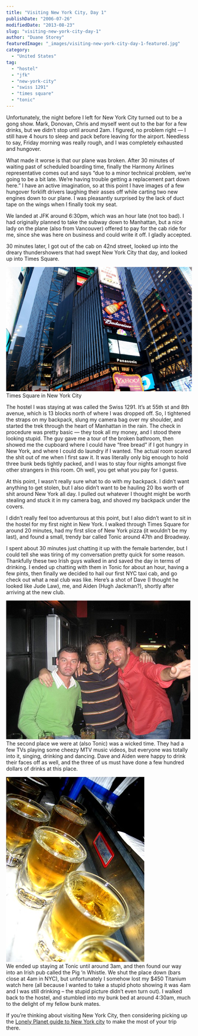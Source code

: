 ```yaml
---
title: "Visiting New York City, Day 1"
publishDate: "2006-07-26"
modifiedDate: "2013-08-23"
slug: "visiting-new-york-city-day-1"
author: "Duane Storey"
featuredImage: "_images/visiting-new-york-city-day-1-featured.jpg"
category:
  - "United States"
tag:
  - "hostel"
  - "jfk"
  - "new-york-city"
  - "swiss 1291"
  - "times square"
  - "tonic"
---
```


Unfortunately, the night before I left for New York City turned out to be a gong show. Mark, Donovan, Chris and myself went out to the bar for a few drinks, but we didn’t stop until around 2am. I figured, no problem right — I still have 4 hours to sleep and pack before leaving for the airport. Needless to say, Friday morning was really rough, and I was completely exhausted and hungover.

What made it worse is that our plane was broken. After 30 minutes of waiting past of scheduled boarding time, finally the Harmony Airlines representative comes out and says “due to a minor technical problem, we’re going to be a bit late. We’re having trouble getting a replacement part down here.” I have an active imagination, so at this point I have images of a few hungover forklift drivers laughing their asses off while carting two new engines down to our plane. I was pleasantly surprised by the lack of duct tape on the wings when I finally took my seat.

We landed at JFK around 6:30pm, which was an hour late (not too bad). I had originally planned to take the subway down to Manhattan, but a nice lady on the plane (also from Vancouver) offered to pay for the cab ride for me, since she was here on business and could write it off. I gladly accepted.

30 minutes later, I got out of the cab on 42nd street, looked up into the dreary thundershowers that had swept New York City that day, and looked up into Times Square.

[![Times Square in New York City](_images/visiting-new-york-city-day-1-1.jpg)](http://www.migratorynerd.com/wordpress/wp-content/uploads/2006/07/times-square-new-york-city.jpg)Times Square in New York City



The hostel I was staying at was called the Swiss 1291. It’s at 55th st and 8th avenue, which is 13 blocks north of where I was dropped off. So, I tightened the straps on my backpack, slung my camera bag over my shoulder, and started the trek through the heart of Manhattan in the rain. The check in procedure was pretty basic — they took all my money, and I stood there looking stupid. The guy gave me a tour of the broken bathroom, then showed me the cupboard where I could have “free bread” if I got hungry in New York, and where I could do laundry if I wanted. The actual room scared the shit out of me when I first saw it. It was literally only big enough to hold three bunk beds tightly packed, and I was to stay four nights amongst five other strangers in this room. Oh well, you get what you pay for I guess.

At this point, I wasn’t really sure what to do with my backpack. I didn’t want anything to get stolen, but I also didn’t want to be hauling 20 lbs worth of shit around New York all day. I pulled out whatever I thought might be worth stealing and stuck it in my camera bag, and shoved my backpack under the covers.

I didn’t really feel too adventurous at this point, but I also didn’t want to sit in the hostel for my first night in New York. I walked through Times Square for around 20 minutes, had my first slice of New York pizza (it wouldn’t be my last), and found a small, trendy bar called Tonic around 47th and Broadway.

I spent about 30 minutes just chatting it up with the female bartender, but I could tell she was tiring of my conversation pretty quick for some reason. Thankfully these two Irish guys walked in and saved the day in terms of drinking. I ended up chatting with them in Tonic for about an hour, having a few pints, then finally we decided to hail our first NYC taxi cab, and go check out what a real club was like. Here’s a shot of Dave (I thought he looked like Jude Law), me, and Aiden (Hugh Jackman?), shortly after arriving at the new club.

  
[![](_images/visiting-new-york-city-day-1-2.jpg)](http://www.flickr.com/photos/duanestorey/198462938/)  
The second place we were at (also Tonic) was a wicked time. They had a few TVs playing some cheezy MTV music videos, but everyone was totally into it, singing, drinking and dancing. Dave and Aiden were happy to drink their faces off as well, and the three of us must have done a few hundred dollars of drinks at this place.

  
[![NewYorkLittleCamera 009](_images/visiting-new-york-city-day-1-3.jpg)](http://www.flickr.com/photos/duanestorey/198466959/)  
We ended up staying at Tonic until around 3am, and then found our way into an Irish pub called the Pig ‘n Whistle. We shut the place down (bars close at 4am in NYC), but unfortunately I somehow lost my $450 Titanium watch here (all because I wanted to take a stupid photo showing it was 4am and I was still drinking – the stupid picture didn’t even turn out). I walked back to the hostel, and stumbled into my bunk bed at around 4:30am, much to the delight of my fellow bunk mates.

If you’re thinking about visiting New York City, then considering picking up the [Lonely Planet guide to New York city](http://amzn.to/18OaAx9) to make the most of your trip there.